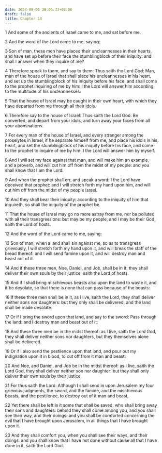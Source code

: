 ```yaml
---
date: 2024-09-06 20:00:33+02:00
draft: false
title: Chapter 14
---
```




1 And some of the ancients of Israel came to me, and sat before me.

2 And the word of the Lord came to me, saying:

3 Son of man, these men have placed their uncleannesses in their hearts, and have set up before their face the stumblingblock of their iniquity: and shall I answer when they inquire of me?

4 Therefore speak to them, and say to them: Thus saith the Lord God: Man, man of the house of Israel that shall place his uncleannesses in his heart, and set up the stumblingblock of his iniquity before his face, and shall come to the prophet inquiring of me by him: I the Lord will answer him according to the multitude of his uncleannesses:

5 That the house of Israel may be caught in their own heart, with which they have departed from me through all their idols.

6 Therefore say to the house of Israel: Thus saith the Lord God: Be converted, and depart from your idols, and turn away your faces from all your abominations.

7 For every man of the house of Israel, and every stranger among the proselytes in Israel, if he separate himself from me, and place his idols in his heart, and set the stumblingblock of his iniquity before his face, and come to the prophet to inquire of me by him: I the Lord will answer him by myself.

8 And I will set my face against that man, and will make him an example, and a proverb, and will cut him off from the midst of my people: and you shall know that I am the Lord.

9 And when the prophet shall err, and speak a word: I the Lord have deceived that prophet: and I will stretch forth my hand upon him, and will cut him off from the midst of my people Israel.

10 And they shall bear their iniquity: according to the iniquity of him that inquireth, so shall the iniquity of the prophet be.

11 That the house of Israel may go no more astray from me, nor be polluted with all their transgressions: but may be my people, and I may be their God, saith the Lord of hosts.

12 And the word of the Lord came to me, saying:

13 Son of man, when a land shall sin against me, so as to transgress grievously, I will stretch forth my hand upon it, and will break the staff of the bread thereof: and I will send famine upon it, and will destroy man and beast out of it.

14 And if these three men, Noe, Daniel, and Job, shall be in it: they shall deliver their own souls by their justice, saith the Lord of hosts.

15 And if I shall bring mischievous beasts also upon the land to waste it, and it be desolate, so that there is none that can pass because of the beasts:

16 If these three men shall be in it, as I live, saith the Lord, they shall deliver neither sons nor daughters: but they only shall be delivered, and the land shall be made desolate.

17 Or if I bring the sword upon that land, and say to the sword: Pass through the land: and I destroy man and beast out of it:

18 And these three men be in the midst thereof: as I live, saith the Lord God, they shall deliver neither sons nor daughters, but they themselves alone shall be delivered.

19 Or if I also send the pestilence upon that land, and pour out my indignation upon it in blood, to cut off from it man and beast:

20 And Noe, and Daniel, and Job be in the midst thereof: as I live, saith the Lord God, they shall deliver neither son nor daughter: but they shall only deliver their own souls by their justice.

21 For thus saith the Lord: Although I shall send in upon Jerusalem my four grievous judgments, the sword, and the famine, and the mischievous beasts, and the pestilence, to destroy out of it man and beast,

22 Yet there shall be left in it some that shall be saved, who shall bring away their sons and daughters: behold they shall come among you, and you shall see their way, and their doings: and you shall be comforted concerning the evil that I have brought upon Jerusalem, in all things that I have brought upon it.

23 And they shall comfort you, when you shall see their ways, and their doings: and you shall know that I have not done without cause all that I have done in it, saith the Lord God.

